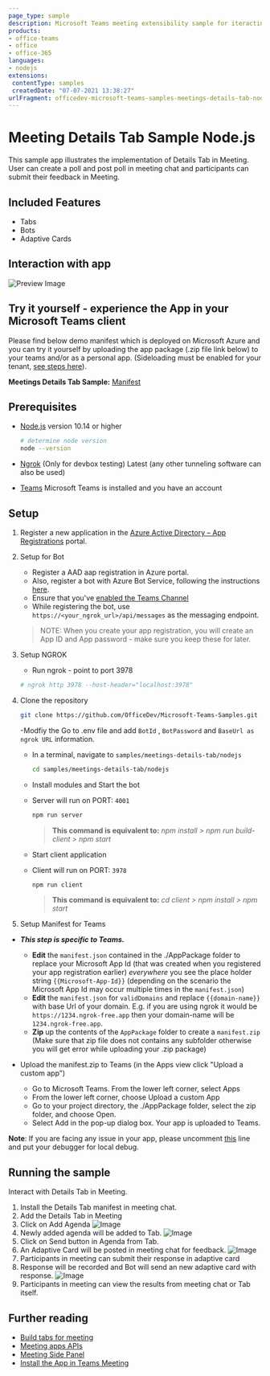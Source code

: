 ```yaml
---
page_type: sample
description: Microsoft Teams meeting extensibility sample for iteracting with In-meeting tabs and bots.
products:
- office-teams
- office
- office-365
languages:
- nodejs
extensions:
 contentType: samples
 createdDate: "07-07-2021 13:38:27"
urlFragment: officedev-microsoft-teams-samples-meetings-details-tab-nodejs
---
```


# Meeting Details Tab Sample Node.js 

This sample app illustrates the implementation of Details Tab in Meeting. User can create a poll and post poll in meeting chat and participants can submit their feedback in Meeting.

## Included Features
* Tabs
* Bots
* Adaptive Cards

## Interaction with app

![Preview Image](Images/Preview.gif)

## Try it yourself - experience the App in your Microsoft Teams client
Please find below demo manifest which is deployed on Microsoft Azure and you can try it yourself by uploading the app package (.zip file link below) to your teams and/or as a personal app. (Sideloading must be enabled for your tenant, [see steps here](https://docs.microsoft.com/microsoftteams/platform/concepts/build-and-test/prepare-your-o365-tenant#enable-custom-teams-apps-and-turn-on-custom-app-uploading)).

**Meetings Details Tab Sample:** [Manifest](/samples/meetings-details-tab/csharp/demo-manifest/meetings-details-tab.zip)

## Prerequisites

- [Node.js](https://nodejs.org) version 10.14 or higher

    ```bash
    # determine node version
    node --version
    ```
      
 - [Ngrok](https://ngrok.com/download) (Only for devbox testing) Latest (any other tunneling      software       can also be used)
  
- [Teams](https://teams.microsoft.com) Microsoft Teams is installed and you have an account

## Setup
1. Register a new application in the [Azure Active Directory – App Registrations](https://go.microsoft.com/fwlink/?linkid=2083908) portal.

2. Setup for Bot
	- Register a AAD aap registration in Azure portal.
	- Also, register a bot with Azure Bot Service, following the instructions [here](https://docs.microsoft.com/azure/bot-service/bot-service-quickstart-registration?view=azure-bot-service-3.0).
	- Ensure that you've [enabled the Teams Channel](https://docs.microsoft.com/azure/bot-service/channel-connect-teams?view=azure-bot-service-4.0)
	- While registering the bot, use `https://<your_ngrok_url>/api/messages` as the messaging endpoint.

    > NOTE: When you create your app registration, you will create an App ID and App password - make sure you keep these for later.

3. Setup NGROK
      - Run ngrok - point to port 3978

   ```bash
   # ngrok http 3978 --host-header="localhost:3978"
   ```  
4. Clone the repository

    ```bash
    git clone https://github.com/OfficeDev/Microsoft-Teams-Samples.git
    ```

    -Modfiy the Go to .env file  and add ```BotId``` ,  ```BotPassword``` and ```BaseUrl as ngrok URL``` information.

    - In a terminal, navigate to `samples/meetings-details-tab/nodejs`

        ```bash
        cd samples/meetings-details-tab/nodejs
        ```

    - Install modules and Start the bot
    - Server will run on PORT:  `4001`

        ```bash
        npm run server
        ```

        > **This command is equivalent to:**
        _npm install > npm run build-client > npm start_

    - Start client application
    - Client will run on PORT:  `3978`

        ```bash
        npm run client
        ```
        
        > **This command is equivalent to:**
         _cd client > npm install > npm start_

5. Setup Manifest for Teams
- __*This step is specific to Teams.*__
    - **Edit** the `manifest.json` contained in the ./AppPackage folder to replace your Microsoft App Id (that was created when you registered your app registration earlier) *everywhere* you see the place holder string `{{Microsoft-App-Id}}` (depending on the scenario the Microsoft App Id may occur multiple times in the `manifest.json`)
    - **Edit** the `manifest.json` for `validDomains` and replace `{{domain-name}}` with base Url of your domain. E.g. if you are using ngrok it would be `https://1234.ngrok-free.app` then your domain-name will be `1234.ngrok-free.app`.
    - **Zip** up the contents of the `AppPackage` folder to create a `manifest.zip` (Make sure that zip file does not contains any subfolder otherwise you will get error while uploading your .zip package)

- Upload the manifest.zip to Teams (in the Apps view click "Upload a custom app")
   - Go to Microsoft Teams. From the lower left corner, select Apps
   - From the lower left corner, choose Upload a custom App
   - Go to your project directory, the ./AppPackage folder, select the zip folder, and choose Open.
   - Select Add in the pop-up dialog box. Your app is uploaded to Teams.

**Note**: If you are facing any issue in your app, please uncomment [this](https://github.com/OfficeDev/Microsoft-Teams-Samples/blob/main/samples/meetings-details-tab/nodejs/server/api/botController.js#L24) line and put your debugger for local debug.

## Running the sample

Interact with Details Tab in Meeting.

1. Install the Details Tab manifest in meeting chat.
2. Add the Details Tab in Meeting
3. Click on Add Agenda
![Image](Images/SetAgenda.png)
4. Newly added agenda will be added to Tab.
![Image](Images/AgendasuccessfullySet.png)
5. Click on Send button in Agenda from Tab.
6. An Adaptive Card will be posted in meeting chat for feedback.
![Image](Images/SelectPleasant.png)
7. Participants in meeting can submit their response in adaptive card
8. Response will be recorded and Bot will send an new adaptive card with response.
![Image](Images/Response.png)
9. Participants in meeting can view the results from meeting chat or Tab itself.

## Further reading

- [Build tabs for meeting](https://learn.microsoft.com/microsoftteams/platform/apps-in-teams-meetings/build-tabs-for-meeting?tabs=desktop)
- [Meeting apps APIs](https://learn.microsoft.com/microsoftteams/platform/apps-in-teams-meetings/meeting-apps-apis?tabs=dotnet)
- [Meeting Side Panel](https://learn.microsoft.com/microsoftteams/platform/sbs-meetings-sidepanel?tabs=vs)
- [Install the App in Teams Meeting](https://docs.microsoft.com/microsoftteams/platform/apps-in-teams-meetings/teams-apps-in-meetings?view=msteams-client-js-latest#meeting-lifecycle-scenarios)